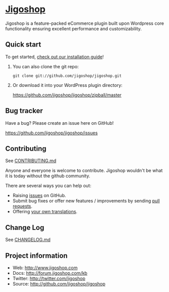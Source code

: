 # [Jigoshop](http://www.jigoshop.com)

Jigoshop is a feature-packed eCommerce plugin built upon Wordpress core functionality ensuring excellent performance and customizability.

## Quick start

To get started, [check out our installation guide](http://forum.jigoshop.com/kb/getting-started/installation)!

1. You can also clone the git repo:

	```
	git clone git://github.com/jigoshop/jigoshop.git
	```

2. Or download it into your WordPress plugin directory:

	https://github.com/jigoshop/jigoshop/zipball/master

## Bug tracker

Have a bug? Please create an issue here on GitHub!

https://github.com/jigoshop/jigoshop/issues

## Contributing

See [CONTRIBUTING.md](CONTRIBUTING.md)

Anyone and everyone is welcome to contribute. Jigoshop wouldn't be what it is today without the github community.

There are several ways you can help out:

* Raising [issues](https://github.com/jigoshop/jigoshop/issues) on GitHub.
* Submit bug fixes or offer new features / improvements by sending [pull requests](http://help.github.com/send-pull-requests/).
* Offering [your own translations](http://forum.jigoshop.com/kb/shortcodes/languages).

## Change Log

See [CHANGELOG.md](CHANGELOG.md)

## Project information

* Web: http://www.jigoshop.com
* Docs: http://forum.jigoshop.com/kb
* Twitter: http://twitter.com/jigoshop
* Source: http://github.com/jigoshop/jigoshop